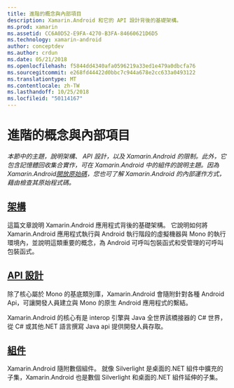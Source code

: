 ```yaml
---
title: 進階的概念與內部項目
description: Xamarin.Android 和它的 API 設計背後的基礎架構。
ms.prod: xamarin
ms.assetid: CC6A0D52-E9FA-4270-B3FA-84660621D6D5
ms.technology: xamarin-android
author: conceptdev
ms.author: crdun
ms.date: 05/21/2018
ms.openlocfilehash: f5844dd4340afa0596219a33ed1e479a0dbcfa76
ms.sourcegitcommit: e268fd44422d0bbc7c944a678e2cc633a0493122
ms.translationtype: MT
ms.contentlocale: zh-TW
ms.lasthandoff: 10/25/2018
ms.locfileid: "50114167"
---
```

# <a name="advanced-concepts-and-internals"></a>進階的概念與內部項目

_本節中的主題，說明架構、 API 設計，以及 Xamarin.Android 的限制。此外，它包含記憶體回收集合實作，可在 Xamarin.Android 中的組件的說明主題。因為 Xamarin.Android[開放原始碼](https://github.com/xamarin/xamarin-android)，您也可了解 Xamarin.Android 的內部運作方式，藉由檢查其原始程式碼。_


##  <a name="architectureandroidinternalsarchitecturemd"></a>[架構](~/android/internals/architecture.md)

這篇文章說明 Xamarin.Android 應用程式背後的基礎架構。 它說明如何將 Xamarin.Android 應用程式執行與 Android 執行階段的虛擬機器與 Mono 的執行環境內，並說明這類重要的概念，為 Android 可呼叫包裝函式和受管理的可呼叫包裝函式。 



##  <a name="api-designandroidinternalsapi-designmd"></a>[API 設計](~/android/internals/api-design.md)

除了核心屬於 Mono 的基底類別庫，Xamarin.Android 會隨附針對各種 Android Api，可讓開發人員建立與 Mono 的原生 Android 應用程式的繫結。

Xamarin.Android 的核心有是 interop 引擎與 Java 全世界該橋接器的 C# 世界，從 C# 或其他.NET 語言撰寫 Java api 提供開發人員存取。



##  <a name="assembliescross-platforminternalsavailable-assembliesmd"></a>[組件](~/cross-platform/internals/available-assemblies.md)

Xamarin.Android 隨附數個組件。 就像 Silverlight 是桌面的.NET 組件中擴充的子集，Xamarin.Android 也是數個 Silverlight 和桌面的.NET 組件延伸的子集。 

